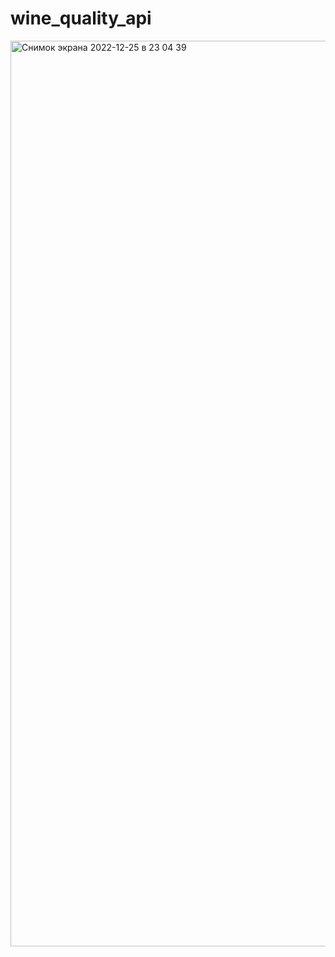 # wine_quality_api



<img width="1449" alt="Снимок экрана 2022-12-25 в 23 04 39" src="https://user-images.githubusercontent.com/59620756/209480705-b69f9190-339f-4055-ba8a-05036090e582.png">
